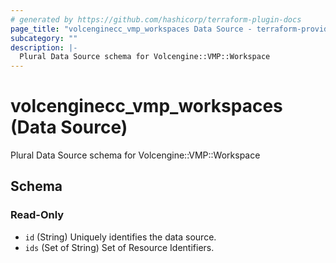 ```yaml
---
# generated by https://github.com/hashicorp/terraform-plugin-docs
page_title: "volcenginecc_vmp_workspaces Data Source - terraform-provider-volcenginecc"
subcategory: ""
description: |-
  Plural Data Source schema for Volcengine::VMP::Workspace
---
```


# volcenginecc_vmp_workspaces (Data Source)

Plural Data Source schema for Volcengine::VMP::Workspace



<!-- schema generated by tfplugindocs -->
## Schema

### Read-Only

- `id` (String) Uniquely identifies the data source.
- `ids` (Set of String) Set of Resource Identifiers.
